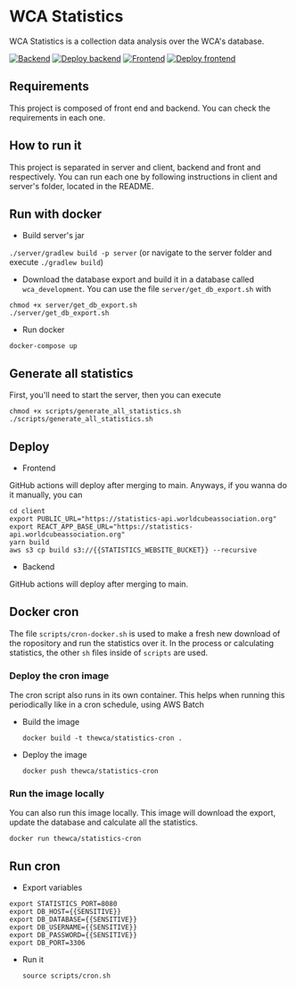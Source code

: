# WCA Statistics

WCA Statistics is a collection data analysis over the WCA's database.

[![Backend](https://github.com/thewca/statistics/actions/workflows/backtest.yaml/badge.svg)](https://github.com/thewca/statistics/actions/workflows/backtest.yaml)
[![Deploy backend](https://github.com/thewca/statistics/actions/workflows/backdeploy.yaml/badge.svg)](https://github.com/thewca/statistics/actions/workflows/backdeploy.yaml)
[![Frontend](https://github.com/thewca/statistics/actions/workflows/fronttest.yaml/badge.svg)](https://github.com/thewca/statistics/actions/workflows/fronttest.yaml)
[![Deploy frontend](https://github.com/thewca/statistics/actions/workflows/frontdeploy.yaml/badge.svg)](https://github.com/thewca/statistics/actions/workflows/frontdeploy.yaml)

## Requirements

This project is composed of front end and backend. You can check the requirements in each one.

## How to run it

This project is separated in server and client, backend and front and respectively. You can run each one by following instructions in client and server's folder, located in the README.

## Run with docker

- Build server's jar

`./server/gradlew build -p server` (or navigate to the server folder and execute `./gradlew build`)

- Download the database export and build it in a database called `wca_development`. You can use the file `server/get_db_export.sh` with

```
chmod +x server/get_db_export.sh
./server/get_db_export.sh
```

- Run docker

`docker-compose up`

## Generate all statistics

First, you'll need to start the server, then you can execute

```
chmod +x scripts/generate_all_statistics.sh
./scripts/generate_all_statistics.sh
```

## Deploy

- Frontend

GitHub actions will deploy after merging to main. Anyways, if you wanna do it manually, you can

```
cd client
export PUBLIC_URL="https://statistics-api.worldcubeassociation.org"
export REACT_APP_BASE_URL="https://statistics-api.worldcubeassociation.org"
yarn build
aws s3 cp build s3://{{STATISTICS_WEBSITE_BUCKET}} --recursive
```

- Backend

GitHub actions will deploy after merging to main.

## Docker cron

The file `scripts/cron-docker.sh` is used to make a fresh new download of the ropository and run the statistics over it. In the process or calculating statistics, the other `sh` files inside of `scripts` are used.

### Deploy the cron image

The cron script also runs in its own container. This helps when running this periodically like in a cron schedule, using AWS Batch

- Build the image

  `docker build -t thewca/statistics-cron .`

- Deploy the image

  `docker push thewca/statistics-cron`

### Run the image locally

You can also run this image locally. This image will download the export, update the database and calculate all the statistics.

`docker run thewca/statistics-cron`

## Run cron

- Export variables

```
export STATISTICS_PORT=8080
export DB_HOST={{SENSITIVE}}
export DB_DATABASE={{SENSITIVE}}
export DB_USERNAME={{SENSITIVE}}
export DB_PASSWORD={{SENSITIVE}}
export DB_PORT=3306
```

- Run it

  `source scripts/cron.sh`

